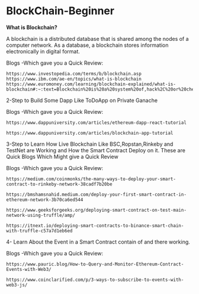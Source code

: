# BlockChain-Beginner
**What is Blockchain?**

A blockchain is a distributed database that is shared among the nodes of a computer network. As a database, a blockchain stores information electronically in digital format.

Blogs -Which gave you a Quick Review:

    https://www.investopedia.com/terms/b/blockchain.asp
    https://www.ibm.com/ae-en/topics/what-is-blockchain
    https://www.euromoney.com/learning/blockchain-explained/what-is-  blockchain#:~:text=Blockchain%20is%20a%20system%20of,hack%2C%20or%20cheat%20the%20system.&text=Each%20block%20in%20the%20chain,added%20to%20every%20participant's%20ledger.

2-Step to Build Some Dapp Like ToDoApp on Private Ganache
  
  Blogs -Which gave you a Quick Review:
  
    https://www.dappuniversity.com/articles/ethereum-dapp-react-tutorial
    
    https://www.dappuniversity.com/articles/blockchain-app-tutorial

3-Step to Learn How Live Blockchain Like BSC,Ropstan,Rinkeby and TestNet are Working and How the Smart Contract Deploy on it. 
These are Quick Blogs Which Might give a Quick Review
  
  Blogs -Which gave you a Quick Review:
  
    https://medium.com/coinmonks/the-many-ways-to-deploy-your-smart-contract-to-rinkeby-network-38cadf7b20be
    
    https://bmshamsnahid.medium.com/deploy-your-first-smart-contract-in-ethereum-network-3b70ca6ed544
    
    https://www.geeksforgeeks.org/deploying-smart-contract-on-test-main-network-using-truffle/amp/
    
    https://itnext.io/deploying-smart-contracts-to-binance-smart-chain-with-truffle-c57a7d1eb6ed
  
4- Learn About the Event in a Smart Contract contain of and there working.
  
  Blogs -Which gave you a Quick Review:
  
    https://www.pauric.blog/How-to-Query-and-Monitor-Ethereum-Contract-Events-with-Web3/
    
    https://www.coinclarified.com/p/3-ways-to-subscribe-to-events-with-web3-js/

